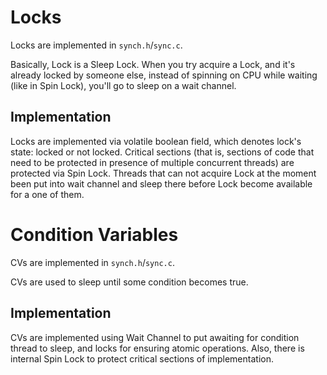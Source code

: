 # Locks

Locks are implemented in `synch.h`/`sync.c`. 

Basically, Lock is a Sleep Lock. When you try acquire a Lock, and it's already locked by someone else,
instead of spinning on CPU while waiting (like in Spin Lock), you'll go to sleep on a wait channel.

## Implementation

Locks are implemented via volatile boolean field, which denotes lock's state: locked or not locked.
Critical sections (that is, sections of code that need to be protected in presence of multiple concurrent threads) are protected via Spin Lock. Threads that can not acquire Lock at the moment been put into wait channel and sleep there before Lock become available for a one of them.


# Condition Variables

CVs are implemented in `synch.h`/`sync.c`.

CVs are used to sleep until some condition becomes true. 


## Implementation

CVs are implemented using Wait Channel to put awaiting for condition thread to sleep, and locks for ensuring atomic operations. Also, there is internal Spin Lock to protect critical sections of implementation.
